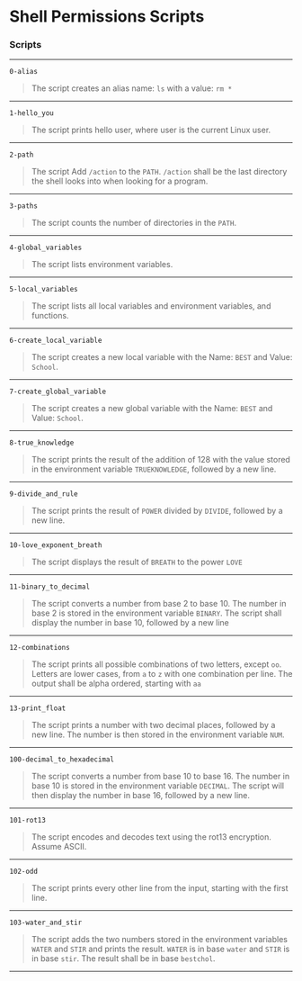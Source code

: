 # Shell Permissions Scripts
### Scripts
---
`0-alias`
> The script creates an alias name: `ls` with a value: `rm *`
---
`1-hello_you`
> The script prints hello user, where user is the current Linux user.
---
`2-path`
> The script Add `/action` to the `PATH`. `/action` shall be the last directory the shell looks into when looking for a program.
---
`3-paths`
> The script counts the number of directories in the `PATH`.
---
`4-global_variables`
> The script lists environment variables.
---
`5-local_variables`
> The script lists all local variables and environment variables, and functions.
---
`6-create_local_variable`
> The script creates a new local variable with the Name: `BEST` and Value: `School`.
---
`7-create_global_variable`
> The script creates a new global variable with the Name: `BEST` and Value: `School`.
---
`8-true_knowledge`
> The script prints the result of the addition of 128 with the value stored in the environment variable `TRUEKNOWLEDGE`, followed by a new line.
---
`9-divide_and_rule`
> The script prints the result of `POWER` divided by `DIVIDE`, followed by a new line.
---
`10-love_exponent_breath`
> The script displays the result of `BREATH` to the power `LOVE`
---
`11-binary_to_decimal`
> The script converts a number from base 2 to base 10. The number in base 2 is stored in the environment variable `BINARY`. The script shall  display the number in base 10, followed by a new line
---
`12-combinations`
> The script prints all possible combinations of two letters, except `oo`. Letters are lower cases, from `a` to `z` with one combination per line. The output shall be alpha ordered, starting with `aa`
---
`13-print_float`
> The script  prints a number with two decimal places, followed by a new line. The number is then stored in the environment variable `NUM`.
---
`100-decimal_to_hexadecimal`
> The script converts a number from base 10 to base 16. The number in base 10 is stored in the environment variable `DECIMAL`. The script will then  display the number in base 16, followed by a new line.
---
`101-rot13`
> The script  encodes and decodes text using the rot13 encryption. Assume ASCII.
---
`102-odd`
> The script prints every other line from the input, starting with the first line.
---
`103-water_and_stir`
> The script adds the two numbers stored in the environment variables `WATER` and `STIR` and prints the result. `WATER` is in base `water` and `STIR` is in base `stir`. The result shall be in base `bestchol`.
---
